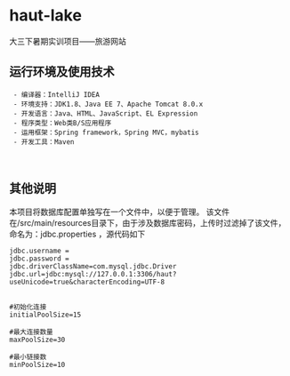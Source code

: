 # haut-lake
大三下暑期实训项目——旅游网站

## 运行环境及使用技术
	
	 - 编译器：IntelliJ IDEA
	 - 环境支持：JDK1.8、Java EE 7、Apache Tomcat 8.0.x
	 - 开发语言：Java、HTML、JavaScript、EL Expression
	 - 程序类型：Web类B/S应用程序
	 - 运用框架：Spring framework，Spring MVC，mybatis
	 - 开发工具：Maven
   
## 其他说明
本项目将数据库配置单独写在一个文件中，以便于管理。
该文件在/src/main/resources目录下，由于涉及数据库密码，上传时过滤掉了该文件，命名为：jdbc.properties ，源代码如下
```
jdbc.username = 
jdbc.password = 
jdbc.driverClassName=com.mysql.jdbc.Driver
jdbc.url=jdbc:mysql://127.0.0.1:3306/haut?useUnicode=true&characterEncoding=UTF-8


#初始化连接
initialPoolSize=15

#最大连接数量
maxPoolSize=30

#最小链接数
minPoolSize=10
```
